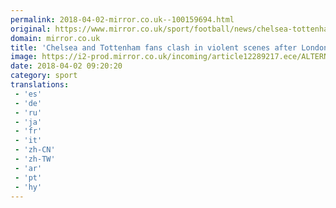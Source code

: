 ```yaml
---
permalink: 2018-04-02-mirror.co.uk--100159694.html
original: https://www.mirror.co.uk/sport/football/news/chelsea-tottenham-fans-clash-projectiles-12289231
domain: mirror.co.uk
title: 'Chelsea and Tottenham fans clash in violent scenes after London derby'
image: https://i2-prod.mirror.co.uk/incoming/article12289217.ece/ALTERNATES/s1200/Chelsea-and-Spurs-fans-clash-in-ugly-scenes-following-Stamford-Bridge-clash.jpg
date: 2018-04-02 09:20:20
category: sport
translations: 
 - 'es'
 - 'de'
 - 'ru'
 - 'ja'
 - 'fr'
 - 'it'
 - 'zh-CN'
 - 'zh-TW'
 - 'ar'
 - 'pt'
 - 'hy'
---
```


